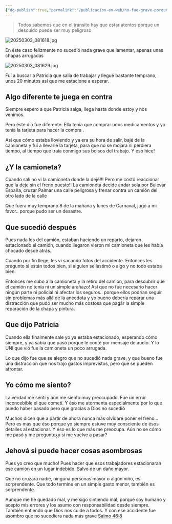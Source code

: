```yaml
---
{"dg-publish":true,"permalink":"/publicacion-en-web/no-fue-grave-porque-dios-cuido-a-todos/","dgPassFrontmatter":true}
---
```




>Todos sabemos que en el tránsito hay que estar atentos porque un descuido puede ser muy peligroso 

![20250303_081618.jpg](/img/user/Personal/Im%C3%A1genes/20250303_081618.jpg)

En éste caso felizmente no sucedió nada grave que lamentar, apenas unas chapas arrugadas 

![20250303_081629.jpg](/img/user/Personal/Im%C3%A1genes/20250303_081629.jpg)

Fuí a buscar a Patricia que salía de trabajar y llegué bastante temprano, unos 20 minutos así que me estacione a esperar. 

## Algo diferente te juega en contra 

Siempre espero a que Patricia salga, llega hasta donde estoy y nos venimos.

Pero éste día fue diferente. Ella tenía que comprar unos medicamentos y yo tenía la tarjeta para hacer la compra .

Así que cómo estaba lloviendo y ya era su hora de salir, bajé de la camioneta y fuí a llevarle la tarjeta, para que no se mojara ni perdiera tiempo, al tiempo que traía conmigo sus bolsos del trabajo. Y eso hice!

## ¿Y la camioneta?

Cuando salí no vi la camioneta donde la dejé!!! Pero me costó reaccionar que la deje sin el freno puesto!!
La camioneta decide andar sola por Bulevar España, cruzar Palmar una calle peligrosa y frenar contra un camión del otro lado de la calle 

Que fuera muy temprano 8 de la mañana y lunes de Carnaval, jugó a mi favor.. porque pudo ser un desastre.

## Que sucedió después 

Pues nada los del camión, estaban haciendo un reparto, dejaron estacionado el camión, cuando llegaron vieron mi camioneta que les había chocado desde atrás..

Cuando por fin llege, les vi sacando fotos del accidente. Entonces les pregunto si están todos bien, si alguien se lastimó o algo y no todo estaba bien.

Entonces me subo a la camioneta y la retiro del camión, para descubrir que el camión no tenía ni un simple arañazo! Así que no fue necesario hacer ningún parte ni policial ni afectar los seguros.. porque ellos podrían seguir sin problemas más allá de la anécdota y yo bueno debería reparar una distracción que pudo ser mucho más costosa que pagár la simple reparación de la chapa y pintura.

## Que dijo Patricia 

Cuando ella finalmente sale yo ya estaba estacionado, esperando cómo siempre, y ya sabía que pasó porque le conté por mensaje de audio. Y lo UNI que vió fue la camioneta un poco arrugada.

Lo que dijo fue que se alegro que no sucedió nada grave, y que bueno fue una distracción que nos trajo gastos imprevistos, pero que se pueden afrontar.

## Yo cómo me siento?

La verdad me sentí y aún me siento muy preocupado. Fue un error inconcebible el que cometí. Y éso me atormenta especialmente por lo que puedo haber pasado pero que gracias a Dios no sucedió 

Muchos dicen que a partir de ahora nunca más olvidaré poner el freno... Pero es más que éso porque yo siempre estuve muy consciente de ésos detalles al estacionar. Y éso es lo que más me preocupa. Aún no se cómo me pasó y me pregunto¿y si me vuelve a pasar?

## Jehová si puede hacer cosas asombrosas 

Pues yo creo que mucho!
Pues hacer que esos trabajadores estacionaran ese camión en un lugar indebido. Salvo de un daño mayor.

Que no cruzara nadie, ninguna personas mayor o algún niño, es sorprendente. Que todo termine en un simple gasto menor, también es sorprendente.

Aunque me he quedado mal, y me sigo sintiendo mal, porque soy humano y acepto mis errores y los asumo con responsabilidad desde siempre. También entiendo que Dios nos cuide a todos. Y con ese accidente fue asombro que no sucediera nada más grave [Salmo 46:8](https://wol.jw.org/es/wol/b/r4/lp-s/nwtsty/19/46#v=19:46:8)
